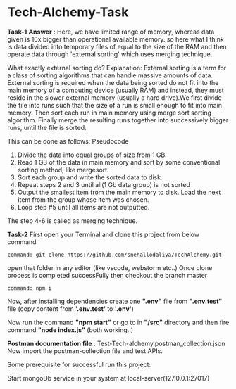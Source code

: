 # Tech-Alchemy-Task
**Task-1**
**Answer** : Here, we have limited range of memory, whereas data given is 10x bigger than operational available memory. so here what I think is data divided into temporary files of equal to the size of the RAM and then operate data through 'external sorting' which uses merging technique. 

What exactly external sorting do?
Explanation:  External sorting is a term for a class of sorting algorithms that can handle massive amounts of data. External sorting is required when the data being sorted do not fit into the main memory of a computing device (usually RAM) and instead, they must reside in the slower external memory (usually a hard drive).We first divide the file into runs such that the size of a run is small enough to fit into main memory. Then sort each run in main memory using merge sort sorting algorithm. Finally merge the resulting runs together into successively bigger runs, until the file is sorted.

This can be done as follows: Pseudocode
1. Divide the data into equal groups of size from 1 GB.
2. Read 1 GB of the data in main memory and sort by some conventional sorting method, like mergesort.
3. Sort each group and write the sorted data to disk.
4. Repeat steps 2 and 3 until all(1 Gb data group) is not sorted 
5. Output the smallest item from the main memory to disk. Load the next item from the group whose item was chosen.
6. Loop step #5 until all items are not outputted.

The step 4-6 is called as merging technique.


**Task-2**
First open your Terminal and clone this project from below command

    command: git clone https://github.com/snehallodaliya/TechAlchemy.git

open that folder in any editor (like vscode, webstorm etc..)
Once clone process is completed successFully then checkout the branch master

    command: npm i

Now, after installing dependencies create one **".env"** file from **".env.test"** file (copy content from **'.env.test'** to **'.env'**)

Now run the command **"npm start"** or go to in **"/src"** directory and then fire command **"node index.js"** (both working..)

**Postman documentation file** : Test-Tech-alchemy.postman_collection.json
Now import the postman-collection file and test APIs.

Some prerequisite for successful run this project:

Start mongoDb service in your system at local-server(127.0.0.1:27017)

